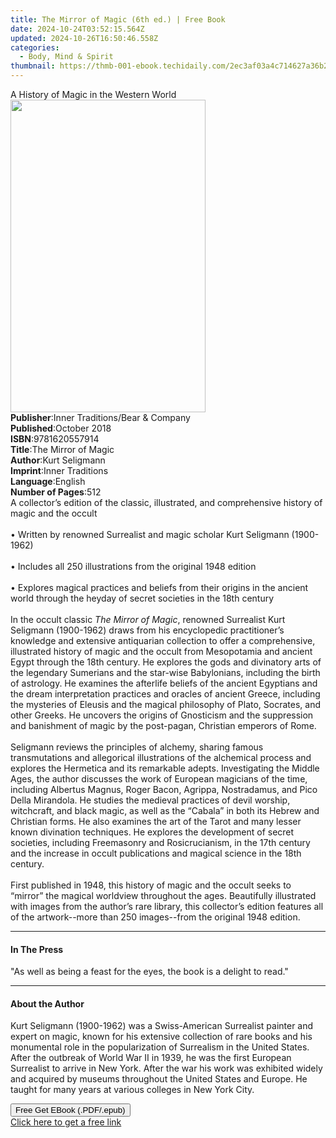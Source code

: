 ```yaml
---
title: The Mirror of Magic (6th ed.) | Free Book
date: 2024-10-24T03:52:15.564Z
updated: 2024-10-26T16:50:46.558Z
categories:
  - Body, Mind & Spirit
thumbnail: https://thmb-001-ebook.techidaily.com/2ec3af03a4c714627a36b2a1b749c7beb725684916675019d4598290a6e04d14.jpg
---
```

<main id="book-container">
  <div class="flex flex-col">
    <div class="book-brief flex-1 py-6 px-4 sm:p-6 md:py-10 md:px-8">
      <!-- brief-->
      <div class="book-brief-main">A History of Magic in the Western World</div>
    </div>
    <div
      class="book-meta-info flex-1 grid gap-4 col-start-1 col-end-3 row-start-1 sm:mb-6 sm:grid-cols-4 lg:gap-6 lg:col-start-2 lg:row-end-6 lg:row-span-6 lg:mb-0"
    >
      <div
        class="book-meta-info-left place-content-center mt-4 p-4 text-sm leading-6 col-start-2 col-span-2 dark:text-slate-400"
      >
        <img
          class="w-full h-500 object-cover rounded-lg sm:h-255 sm:col-span-2 lg:col-span-full"
          src="https://img-001-ebook.techidaily.com/906126c49e9b01904270ebbfe15bccfc13ae43558a237e1c1099e45f2b1794c9.jpg"
          alt=""
          width="312"
          height="500"
        />
      </div>
      <div
        class="book-meta-info-right mt-2 col-start-1 row-start-2 col-span-3 self-center"
      >
        <!-- meta data  -->
        <div class="flex flex-col px-4 md:px-8">
          <div class="flex-1">
            <strong>Publisher</strong>:<span class="px-2"
              >Inner Traditions/Bear &amp; Company</span
            >
          </div>
          <div class="flex-1">
            <strong>Published</strong>:<span class="px-2">October 2018</span>
          </div>
          <div class="flex-1">
            <strong>ISBN</strong>:<span class="px-2">9781620557914</span>
          </div>
          <div class="flex-1">
            <strong>Title</strong>:<span class="px-2">The Mirror of Magic</span>
          </div>
          <div class="flex-1">
            <strong>Author</strong>:<span class="px-2">Kurt Seligmann</span>
          </div>
          <div class="flex-1">
            <strong>Imprint</strong>:<span class="px-2">Inner Traditions</span>
          </div>
          <div class="flex-1">
            <strong>Language</strong>:<span class="px-2">English</span>
          </div>
          <div class="flex-1">
            <strong>Number of Pages</strong>:<span class="px-2">512</span>
          </div>
        </div>
      </div>
    </div>
    <div class="book-description flex-1 py-6 px-4 sm:p-6 md:py-10 md:px-8">
      <div class="book-description-main">
        <div accordion-content="" id="description">
          A collector’s edition of the classic, illustrated, and comprehensive
          history of magic and the occult <br /><br />• Written by renowned
          Surrealist and magic scholar Kurt Seligmann (1900-1962) <br /><br />•
          Includes all 250 illustrations from the original 1948 edition
          <br /><br />• Explores magical practices and beliefs from their
          origins in the ancient world through the heyday of secret societies in
          the 18th century <br /><br />In the occult classic
          <i>The Mirror of Magic</i>, renowned Surrealist Kurt Seligmann
          (1900-1962) draws from his encyclopedic practitioner’s knowledge and
          extensive antiquarian collection to offer a comprehensive, illustrated
          history of magic and the occult from Mesopotamia and ancient Egypt
          through the 18th century. He explores the gods and divinatory arts of
          the legendary Sumerians and the star-wise Babylonians, including the
          birth of astrology. He examines the afterlife beliefs of the ancient
          Egyptians and the dream interpretation practices and oracles of
          ancient Greece, including the mysteries of Eleusis and the magical
          philosophy of Plato, Socrates, and other Greeks. He uncovers the
          origins of Gnosticism and the suppression and banishment of magic by
          the post-pagan, Christian emperors of Rome. <br /><br />Seligmann
          reviews the principles of alchemy, sharing famous transmutations and
          allegorical illustrations of the alchemical process and explores the
          Hermetica and its remarkable adepts. Investigating the Middle Ages,
          the author discusses the work of European magicians of the time,
          including Albertus Magnus, Roger Bacon, Agrippa, Nostradamus, and Pico
          Della Mirandola. He studies the medieval practices of devil worship,
          witchcraft, and black magic, as well as the “Cabala” in both its
          Hebrew and Christian forms. He also examines the art of the Tarot and
          many lesser known divination techniques. He explores the development
          of secret societies, including Freemasonry and Rosicrucianism, in the
          17th century and the increase in occult publications and magical
          science in the 18th century. <br /><br />First published in 1948, this
          history of magic and the occult seeks to “mirror” the magical
          worldview throughout the ages. Beautifully illustrated with images
          from the author’s rare library, this collector’s edition features all
          of the artwork--more than 250 images--from the original 1948 edition.
        </div>
        <div class="accordion-fader"></div>
      </div>
    </div>
    <div class="book-excerpts flex-1 py-6 px-4 sm:p-6 md:py-10 md:px-8">
      <!-- excerpts-->
      <div class="book-excerpts-main">
        <hr />
        <h4 class="placeholder placeholder-heading">
          <span>In The Press</span>
        </h4>
        <p>
          "As well as being a feast for the eyes, the book is a delight to
          read."
        </p>
      </div>
    </div>
    <div class="book-about-author flex-1 py-6 px-4 sm:p-6 md:py-10 md:px-8">
      <!-- about author-->
      <div class="book-main-author-main">
        <hr />
        <h4 class="placeholder placeholder-heading">
          <span>About the Author</span>
        </h4>
        <p>
          Kurt Seligmann (1900-1962) was a Swiss-American Surrealist painter and
          expert on magic, known for his extensive collection of rare books and
          his monumental role in the popularization of Surrealism in the United
          States. After the outbreak of World War II in 1939, he was the first
          European Surrealist to arrive in New York. After the war his work was
          exhibited widely and acquired by museums throughout the United States
          and Europe. He taught for many years at various colleges in New York
          City.
        </p>
      </div>
    </div>
    <div class="book-free-get flex-1 py-6 px-4 sm:p-6 md:py-10 md:px-8">
      <button
        id="btn-free-get"
        class="bg-blue-500 hover:bg-blue-700 text-white font-bold py-2 px-4 rounded"
      >
        Free Get EBook (.PDF/.epub)
      </button>
      <div id="countdown-display" class="px-2 text-lg mt-2"></div>
      <a
        id="free-link"
        class="hidden bg-blue-500 hover:bg-blue-700 text-white font-bold py-2 px-4 rounded"
        href="https://www.ebooks.com/en-us/book/96028113/the-mirror-of-magic/kurt-seligmann/"
        target="_blank"
        >Click here to get a free link</a
      >
    </div>
    <script>
      let countdownTime = 0;
      let countdownInterval = null;
      document
        .getElementById('btn-free-get')
        .addEventListener('click', startCountdown);
      function startCountdown() {
        countdownTime = new Date().getTime() + 60000 * 3;
        countdownInterval = setInterval(updateCountdown, 1000);
        document.getElementById('btn-free-get').disabled = true;
        document
          .getElementById('btn-free-get')
          .classList.add('bg-gray-500', 'cursor-not-allowed');
      }
      function updateCountdown() {
        let currentTime = new Date().getTime();
        let timeLeft = countdownTime - currentTime;
        let secondsLeft = Math.floor(timeLeft / 1000);
        document.getElementById('countdown-display').innerHTML =
          `Remaining time: ${secondsLeft} seconds.`;
        if (secondsLeft <= 0) {
          clearInterval(countdownInterval);
          document.getElementById('btn-free-get').classList.add('hidden');
          document.getElementById('free-link').classList.remove('hidden');
          document.getElementById('countdown-display').innerHTML = '';
        }
      }
    </script>
  </div>
</main>

<ins class="adsbygoogle"
      style="display:block"
      data-ad-client="ca-pub-7571918770474297"
      data-ad-slot="8358498916"
      data-ad-format="auto"
      data-full-width-responsive="true"></ins>
    